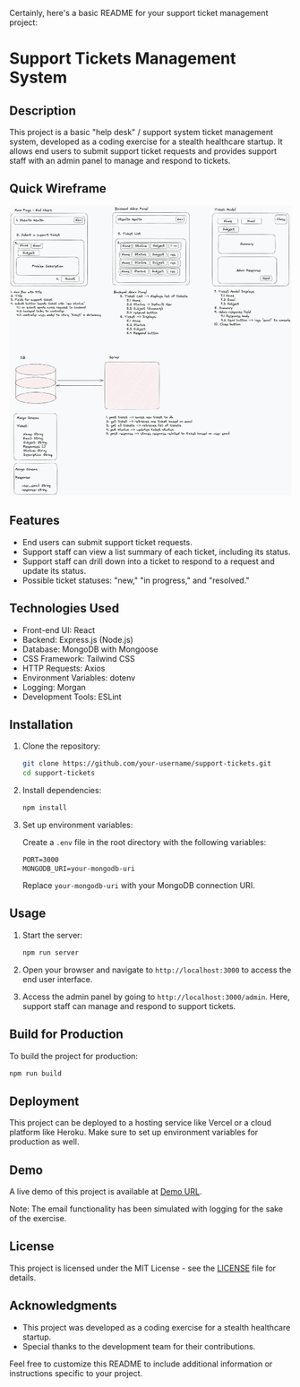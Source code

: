 Certainly, here's a basic README for your support ticket management project:

# Support Tickets Management System

## Description

This project is a basic "help desk" / support system ticket management system, developed as a coding exercise for a stealth healthcare startup. It allows end users to submit support ticket requests and provides support staff with an admin panel to manage and respond to tickets.

## Quick Wireframe

![Alt Text](stealth-health.png)


## Features

- End users can submit support ticket requests.
- Support staff can view a list summary of each ticket, including its status.
- Support staff can drill down into a ticket to respond to a request and update its status.
- Possible ticket statuses: "new," "in progress," and "resolved."

## Technologies Used

- Front-end UI: React
- Backend: Express.js (Node.js)
- Database: MongoDB with Mongoose
- CSS Framework: Tailwind CSS
- HTTP Requests: Axios
- Environment Variables: dotenv
- Logging: Morgan
- Development Tools: ESLint

## Installation

1. Clone the repository:

   ```bash
   git clone https://github.com/your-username/support-tickets.git
   cd support-tickets
   ```

2. Install dependencies:

   ```bash
   npm install
   ```

3. Set up environment variables:

   Create a `.env` file in the root directory with the following variables:

   ```
   PORT=3000
   MONGODB_URI=your-mongodb-uri
   ```

   Replace `your-mongodb-uri` with your MongoDB connection URI.

## Usage

1. Start the server:

   ```bash
   npm run server
   ```

2. Open your browser and navigate to `http://localhost:3000` to access the end user interface.

3. Access the admin panel by going to `http://localhost:3000/admin`. Here, support staff can manage and respond to support tickets.

## Build for Production

To build the project for production:

```bash
npm run build
```

## Deployment

This project can be deployed to a hosting service like Vercel or a cloud platform like Heroku. Make sure to set up environment variables for production as well.

## Demo

A live demo of this project is available at [Demo URL](https://your-demo-url.com).

Note: The email functionality has been simulated with logging for the sake of the exercise.

## License

This project is licensed under the MIT License - see the [LICENSE](LICENSE) file for details.

## Acknowledgments

- This project was developed as a coding exercise for a stealth healthcare startup.
- Special thanks to the development team for their contributions.

Feel free to customize this README to include additional information or instructions specific to your project.
